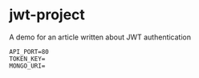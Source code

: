 # jwt-project
A demo for an article written about JWT authentication

```
API_PORT=80
TOKEN_KEY=
MONGO_URI=
```
